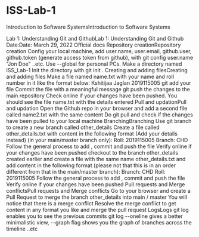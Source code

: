 # ISS-Lab-1


Introduction to Software SystemsIntroduction to Software Systems

Lab 1: Understanding Git and GithubLab 1: Understanding Git and Github
   Date:Date: March 29, 2022
Official docs
Repository creationRepository creation
Config your local machine, add user.name, user.email, github.user, github.token (generate access token from github), with git config user.name "Jon
Doe" ..etc. Use --global for personal PCs.
Make a directory named ISS_Lab-1
Init the directory with git init .
Creating and adding filesCreating and adding files
Make a file named name.txt with your name and roll number in it like the format below:
Kshitijaa Jaglan
2019115005
git add your file
Commit the file with a meaningful message
git push the changes to the main repository
Check online if your changes have been pushed. You should see the file name.txt with the details entered
Pull and updationPull and updation
Open the Github repo in your browser and add a second file called name2.txt with the same content
Do git pull and check if the changes have been pulled to your local machine
BranchingBranching
Use git branch to create a new branch called other_details
Create a file called other_details.txt with content in the following format (Add your details instead) (in your main/master branch only):
Roll: 2019115005
Branch: CHD
Follow the general process to add , commit and push the file
Verify online if your changes have been pushed
checkout to the branch other_details created earlier and create a file with the same name other_details.txt and add content in the following format
(please not that this is in an order different from that in the main/master branch):
Branch: CHD
Roll: 2019115005
Follow the general process to add , commit and push the file
Verify online if your changes have been pushed
Pull requests and Merge conflictsPull requests and Merge conflicts
Go to your browser and create a Pull Request to merge the branch other_details into main / master
You will notice that there is a merge conflict
Resolve the merge conflict to get content in any format you like and merge the pull request
LogsLogs
git log enables you to see the previous commits
git log --oneline gives a better minimalistic view, --graph flag shows you the graph of branches across the timeline ..etc
